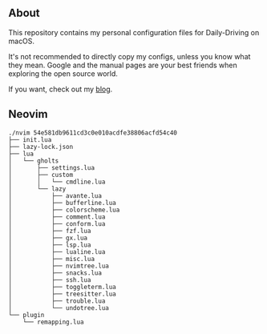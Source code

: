 ## About

This repository contains my personal configuration files for Daily-Driving on macOS.

It's not recommended to directly copy my configs, unless you know what they mean. Google and the manual pages are your best friends when exploring the open source world.

If you want, check out my [blog](https://gholts.top/).

## Neovim

```
./nvim 54e581db9611cd3c0e010acdfe38806acfd54c40
├── init.lua
├── lazy-lock.json
├── lua
│   └── gholts
│       ├── settings.lua
│       ├── custom
│       │   └── cmdline.lua
│       └── lazy
│           ├── avante.lua
│           ├── bufferline.lua
│           ├── colorscheme.lua
│           ├── comment.lua
│           ├── conform.lua
│           ├── fzf.lua
│           ├── gx.lua
│           ├── lsp.lua
│           ├── lualine.lua
│           ├── misc.lua
│           ├── nvimtree.lua
│           ├── snacks.lua
│           ├── ssh.lua
│           ├── toggleterm.lua
│           ├── treesitter.lua
│           ├── trouble.lua
│           └── undotree.lua
└── plugin
    └── remapping.lua
```
